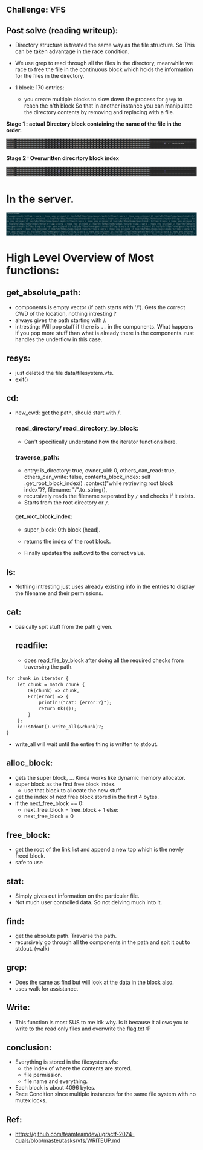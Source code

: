 ## Challenge: VFS

## Post solve (reading writeup): 

- Directory structure is treated the same way as the file structure. So This can be taken advantage in the race condition.
- We use grep to read through all the files in the directory, meanwhile we race to free the file in the continuous block which holds the information for the files in the directory. 

- 1 block: 170 entries:
    - you create multiple blocks to slow down the process for `grep` to reach the n'th block So that in another instance you can manipulate the directory contents by removing and replacing with a file.  

**Stage 1 : actual Directory block containing the name of the file in the order.**

![alt text](image.png)

**Stage 2 : Overwritten direcrtory block index**

![alt text](image-1.png)

# In the server.
![alt text](image-2.png)

# High Level Overview of Most functions:
## get_absolute_path:
- components is empty vector (if path starts with '/'). Gets the correct CWD of the location, nothing intresting ?
- always gives the path starting with /. 
- intresting: Will pop stuff if there is `..` in the components. What happens if you pop more stuff than what is already there in the components. rust handles the underflow in this case.

## resys:
- just deleted the file data/filesystem.vfs.
- exit()

## cd:
- new_cwd: get the path, should start with /.

    ### read_directory/ read_directory_by_block:
    - Can't specifically understand how the iterator functions here.

    ### traverse_path:
    - entry:
        is_directory: true,
        owner_uid: 0,
        others_can_read: true,
        others_can_write: false,
        contents_block_index: self
            .get_root_block_index()
            .context("while retrieving root block index")?,
        filename: "/".to_string(),
    - recursively reads the filename seperated by `/` and checks if it exists.
    - Starts from the root directory or `/`.

    #### get_root_block_index:
    - super_block: 0th block (head).
    - returns the index of the root block.

    - Finally updates the self.cwd to the correct value.

## ls:
- Nothing intresting just uses already existing info in the entries to display the filename and their permissions.

## cat:
- basically spit stuff from the path given.
    ## readfile:
    - does read_file_by_block after doing all the required checks from traversing the path.
```
for chunk in iterator {
	let chunk = match chunk {
	    Ok(chunk) => chunk,
	    Err(error) => {
	        println!("cat: {error:?}");
	        return Ok(());
	    }
	};
	io::stdout().write_all(&chunk)?;
}
```

- write_all will wait until the entire thing is written to stdout.

## alloc_block:
- gets the super block, ... Kinda works like dynamic memory allocator.
- super block as the first free block index.
    - use that block to allocate the new stuff
- get the index of next free block stored in the first 4 bytes. 
- if the next_free_block == 0:
    - next_free_block = free_block + 1
else:
    - next_free_block = 0

## free_block:
- get the root of the link list and append a new top which is the newly freed block.
- safe to use

## stat:
- Simply gives out information on the particular file.
- Not much user controlled data. So not delving much into it.

## find:
- get the absolute path. Traverse the path.
- recursively go through all the components in the path and spit it out to stdout. (walk)

## grep:
- Does the same as find but will look at the data in the block also.
- uses walk for assistance.

## Write:
- This function is most SUS to me idk why. Is it because it allows you to write to the read only files and overwrite the flag.txt :P

## conclusion:
- Everything is stored in the filesystem.vfs:
    - the index of where the contents are stored.
    - file permission.
    - file name and everything.
- Each block is about 4096 bytes.
- Race Condition since multiple instances for the same file system with no mutex locks.


## Ref:
- https://github.com/teamteamdev/ugractf-2024-quals/blob/master/tasks/vfs/WRITEUP.md